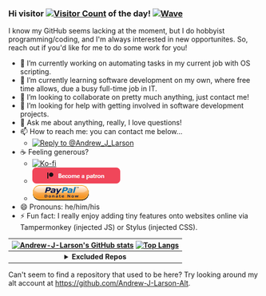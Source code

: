 ### Hi visitor [<img src="https://profile-counter.glitch.me/Andrew-J-Larson-GitHub/count.svg" height="15" alt="Visitor Count">](#) of the day! [<img src="https://user-images.githubusercontent.com/1303154/88677602-1635ba80-d120-11ea-84d8-d263ba5fc3c0.gif" height="18" alt="Wave">](#)

I know my GitHub seems lacking at the moment, but I do hobbyist programming/coding, and I'm always interested in new opportunites. So, reach out if you'd like for me to do some work for you!
- 🔭 I’m currently working on automating tasks in my current job with OS scripting.
- 🌱 I’m currently learning software development on my own, where free time allows, due a busy full-time job in IT.
- 👯 I’m looking to collaborate on pretty much anything, just contact me!
- 🤔 I’m looking for help with getting involved in software development projects.
- 💬 Ask me about anything, really, I love questions!
- 📫 How to reach me: you can contact me below...
  - [![Reply to @Andrew_J_Larson](https://img.shields.io/badge/Reply_to_@Andrew__J__Larson--URL?style=social&logo=mastodon&link=https%3A%2F%2Fmstdn.social%2F%40Andrew_J_Larson)](https://mstdn.social/?text=@Andrew_J_Larson@mstdn.social%20)
- ☕ Feeling generous?
  - [![Ko-fi](https://ko-fi.com/img/githubbutton_sm.svg)](https://ko-fi.com/E1E845O3L)
  - [![Patreon](https://github.com/Andrew-J-Larson/Andrew-J-Larson/raw/main/donate-buttons/www.patreon.com_dashboard_widgets.png)](https://www.patreon.com/bePatron?u=8414636)
  - [![PayPal](https://github.com/Andrew-J-Larson/Andrew-J-Larson/raw/main/donate-buttons/www.paypal.com_donate_button.png)](https://paypal.me/AndrewJ18Larson)
- 😄 Pronouns: he/him/his
- ⚡ Fun fact: I really enjoy adding tiny features onto websites online via Tampermonkey (injected JS) or Stylus (injected CSS).

| [![Andrew-J-Larson's GitHub stats](https://github-readme-stats.vercel.app/api?username=Andrew-J-Larson&custom_title=Andrew-J-Larson%27s%20GitHub%20Stats&show_icons=true&theme=blue-green)](#) [![Top Langs](https://github-readme-stats.vercel.app/api/top-langs/?username=Andrew-J-Larson&langs_count=10&layout=compact&theme=blue-green)](#) |
| :---------------------------------------------------------------------------------------------------------------------------------------------------------------------------------------------------------------------------------------------------------------------------------------------------------------------------------------------: |
|                                                                                            <details><summary><b>Excluded Repos</b></summary><!-- <p>[repo](#) (why)</p> --><p><sub>None at the moment! (but thanks for checking)</sub></p></details>                                                                                            |

Can't seem to find a repository that used to be here? Try looking around my alt account at https://github.com/Andrew-J-Larson-Alt.
